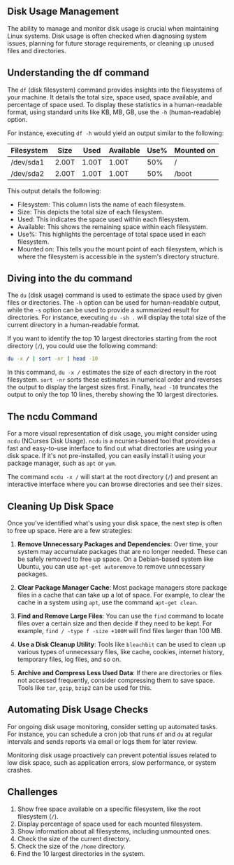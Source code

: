 ## Disk Usage Management

The ability to manage and monitor disk usage is crucial when maintaining Linux systems. Disk usage is often checked when diagnosing system issues, planning for future storage requirements, or cleaning up unused files and directories.

## Understanding the df command

The `df` (disk filesystem) command provides insights into the filesystems of your machine. It details the total size, space used, space available, and percentage of space used. To display these statistics in a human-readable format, using standard units like KB, MB, GB, use the `-h` (human-readable) option.

For instance, executing `df -h` would yield an output similar to the following:

| Filesystem | Size | Used | Available | Use% | Mounted on |
| --- | --- | --- | --- | --- | --- |
| /dev/sda1 | 2.00T | 1.00T | 1.00T | 50% | / |
| /dev/sda2 | 2.00T | 1.00T | 1.00T | 50% | /boot |

This output details the following:

* Filesystem: This column lists the name of each filesystem.
* Size: This depicts the total size of each filesystem.
* Used: This indicates the space used within each filesystem.
* Available: This shows the remaining space within each filesystem.
* Use%: This highlights the percentage of total space used in each filesystem.
* Mounted on: This tells you the mount point of each filesystem, which is where the filesystem is accessible in the system's directory structure.

## Diving into the du command

The `du` (disk usage) command is used to estimate the space used by given files or directories. The `-h` option can be used for human-readable output, while the `-s` option can be used to provide a summarized result for directories. For instance, executing `du -sh .` will display the total size of the current directory in a human-readable format.

If you want to identify the top 10 largest directories starting from the root directory (`/`), you could use the following command:

```bash
du -x / | sort -nr | head -10
```

In this command, `du -x /` estimates the size of each directory in the root filesystem. `sort -nr` sorts these estimates in numerical order and reverses the output to display the largest sizes first. Finally, `head -10` truncates the output to only the top 10 lines, thereby showing the 10 largest directories.

## The ncdu Command

For a more visual representation of disk usage, you might consider using `ncdu` (NCurses Disk Usage). `ncdu` is a ncurses-based tool that provides a fast and easy-to-use interface to find out what directories are using your disk space. If it's not pre-installed, you can easily install it using your package manager, such as `apt` or `yum`. 

The command `ncdu -x /` will start at the root directory (`/`) and present an interactive interface where you can browse directories and see their sizes.

## Cleaning Up Disk Space

Once you've identified what's using your disk space, the next step is often to free up space. Here are a few strategies:

1. **Remove Unnecessary Packages and Dependencies**: Over time, your system may accumulate packages that are no longer needed. These can be safely removed to free up space. On a Debian-based system like Ubuntu, you can use `apt-get autoremove` to remove unnecessary packages.

2. **Clear Package Manager Cache**: Most package managers store package files in a cache that can take up a lot of space. For example, to clear the cache in a system using `apt`, use the command `apt-get clean`.

3. **Find and Remove Large Files**: You can use the `find` command to locate files over a certain size and then decide if they need to be kept. For example, `find / -type f -size +100M` will find files larger than 100 MB.

4. **Use a Disk Cleanup Utility**: Tools like `bleachbit` can be used to clean up various types of unnecessary files, like cache, cookies, internet history, temporary files, log files, and so on.

5. **Archive and Compress Less Used Data**: If there are directories or files not accessed frequently, consider compressing them to save space. Tools like `tar`, `gzip`, `bzip2` can be used for this.

## Automating Disk Usage Checks

For ongoing disk usage monitoring, consider setting up automated tasks. For instance, you can schedule a cron job that runs `df` and `du` at regular intervals and sends reports via email or logs them for later review.

Monitoring disk usage proactively can prevent potential issues related to low disk space, such as application errors, slow performance, or system crashes.

## Challenges

1. Show free space available on a specific filesystem, like the root filesystem (`/`).
2. Display percentage of space used for each mounted filesystem.
3. Show information about all filesystems, including unmounted ones.
4. Check the size of the current directory.
5. Check the size of the `/home` directory.
6. Find the 10 largest directories in the system.
